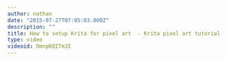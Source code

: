 ```yaml
---
author: nathan
date: "2015-07-27T07:05:03.000Z"
description: ""
title: How to setup Krita for pixel art  - Krita pixel art tutorial
type: video
videoid: OmnpKQITm3I
---
```

